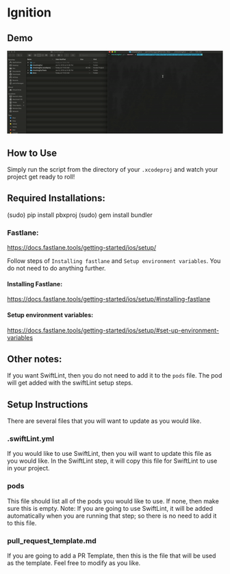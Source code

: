 # Ignition

## Demo
![](demo.gif)

## How to Use
Simply run the script from the directory of your `.xcodeproj` and watch your project get ready to roll!

## Required Installations:
(sudo) pip install pbxproj
(sudo) gem install bundler

### Fastlane:
https://docs.fastlane.tools/getting-started/ios/setup/

Follow steps of `Installing fastlane` and `Setup environment variables`. You do not need to do anything further.

#### Installing Fastlane:
https://docs.fastlane.tools/getting-started/ios/setup/#installing-fastlane

#### Setup environment variables:
https://docs.fastlane.tools/getting-started/ios/setup/#set-up-environment-variables


## Other notes:
If you want SwiftLint, then you do not need to add it to the `pods` file. The pod will get added with the swiftLint setup steps.

## Setup Instructions
There are several files that you will want to update as you would like.

### .swiftLint.yml
If you would like to use SwiftLint, then you will want to update this file as you would like. In the SwiftLint step, it will copy this file for SwiftLint to use in your project.

### pods
This file should list all of the pods you would like to use. If none, then make sure this is empty.
Note: If you are going to use SwiftLint, it will be added automatically when you are running that step; so there is no need to add it to this file.

### pull_request_template.md
If you are going to add a PR Template, then this is the file that will be used as the template. Feel free to modify as you like.
